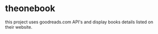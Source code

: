 # theonebook
this project uses goodreads.com API's and display books details listed on their website.
